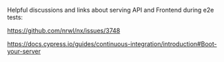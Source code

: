 Helpful discussions and links about serving API and Frontend during e2e tests:

https://github.com/nrwl/nx/issues/3748

https://docs.cypress.io/guides/continuous-integration/introduction#Boot-your-server
